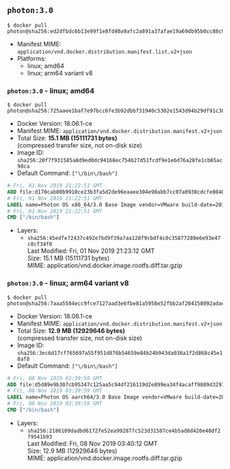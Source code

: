 ## `photon:3.0`

```console
$ docker pull photon@sha256:ed2dfbdc6b13e99f1e8fd40a9afc2a891a37afae19a69db95b0cc88c9815ae43
```

-	Manifest MIME: `application/vnd.docker.distribution.manifest.list.v2+json`
-	Platforms:
	-	linux; amd64
	-	linux; arm64 variant v8

### `photon:3.0` - linux; amd64

```console
$ docker pull photon@sha256:725aaee1baf7e97bcc6fe3b92dbbf31940c5302e1543d94b29df91c38ad819a9
```

-	Docker Version: 18.06.1-ce
-	Manifest MIME: `application/vnd.docker.distribution.manifest.v2+json`
-	Total Size: **15.1 MB (15111731 bytes)**  
	(compressed transfer size, not on-disk size)
-	Image ID: `sha256:20f7f931585a8d9ed0dc94168ec754b27d51fcdf9e1e6d76a28fe1cb65ac98ca`
-	Default Command: `["\/bin\/bash"]`

```dockerfile
# Fri, 01 Nov 2019 21:22:51 GMT
ADD file:d170cab00b9910ce23b3fa5d2de96eaaee304e90abb7cc07a0938cdcfe084023 in / 
# Fri, 01 Nov 2019 21:22:51 GMT
LABEL name=Photon OS x86_64/3.0 Base Image vendor=VMware build-date=20191101
# Fri, 01 Nov 2019 21:22:51 GMT
CMD ["/bin/bash"]
```

-	Layers:
	-	`sha256:45edfe72437c492e7bd9f39a7aa128f9cbdf4c0c35877280e6e93e47c8cf34f0`  
		Last Modified: Fri, 01 Nov 2019 21:23:12 GMT  
		Size: 15.1 MB (15111731 bytes)  
		MIME: application/vnd.docker.image.rootfs.diff.tar.gzip

### `photon:3.0` - linux; arm64 variant v8

```console
$ docker pull photon@sha256:7aaa5584ecc9fce7127aad3e6fbe81a5958e52fbb2af204158092adacd000a2e
```

-	Docker Version: 18.06.1-ce
-	Manifest MIME: `application/vnd.docker.distribution.manifest.v2+json`
-	Total Size: **12.9 MB (12929646 bytes)**  
	(compressed transfer size, not on-disk size)
-	Image ID: `sha256:3ec6d17cf765697a55f951d876b54659e84b24b943da036a1f2d868c45e18af8`
-	Default Command: `["\/bin\/bash"]`

```dockerfile
# Fri, 08 Nov 2019 03:39:58 GMT
ADD file:d5d89e9b307cb95347c125aa5c94df216119d2e899ea34f4acaff9889d3291dc in / 
# Fri, 08 Nov 2019 03:39:59 GMT
LABEL name=Photon OS aarch64/3.0 Base Image vendor=VMware build-date=20191101
# Fri, 08 Nov 2019 03:39:59 GMT
CMD ["/bin/bash"]
```

-	Layers:
	-	`sha256:2186109dadbd6172fe52ea992877c523d31587ce4b5ad8d420e48df2f9541b93`  
		Last Modified: Fri, 08 Nov 2019 03:40:12 GMT  
		Size: 12.9 MB (12929646 bytes)  
		MIME: application/vnd.docker.image.rootfs.diff.tar.gzip
